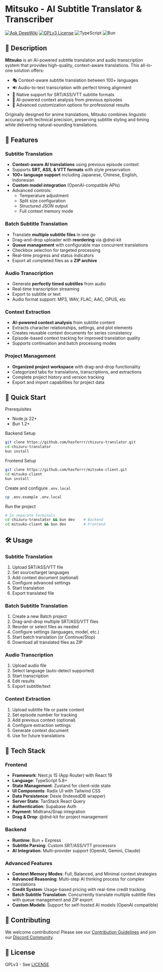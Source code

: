 # Mitsuko - AI Subtitle Translator & Transcriber

[![Ask DeepWiki](https://deepwiki.com/badge.svg)](https://deepwiki.com/hasferrr/mitsuko-client)
[![GPLv3 License](https://img.shields.io/badge/License-GPLv3-blue.svg)](https://opensource.org/licenses/GPL-3.0)
![TypeScript](https://img.shields.io/badge/TypeScript-✓-blue)
![Bun](https://img.shields.io/badge/Bun-✓-000000)

## 📖 Description

**Mitsuko** is an AI-powered subtitle translation and audio transcription system that provides high-quality, context-aware translations. This all-in-one solution offers:

- 🎭 Context-aware subtitle translation between 100+ languages
- 🔊 Audio-to-text transcription with perfect timing alignment
- 📜 Native support for SRT/ASS/VTT subtitle formats
- 🧠 AI-powered context analysis from previous episodes
- 🔧 Advanced customization options for professional results

Originally designed for anime translations, Mitsuko combines linguistic accuracy with technical precision, preserving subtitle styling and timing while delivering natural-sounding translations.

## 🌟 Features

### Subtitle Translation

- **Context-aware AI translations** using previous episode context
- Supports **SRT, ASS, & VTT formats** with style preservation
- **100+ language support** including Japanese, Chinese, English, Indonesian
- **Custom model integration** (OpenAI-compatible APIs)
- Advanced controls:
  - Temperature adjustment
  - Split size configuration
  - Structured JSON output
  - Full context memory mode

### Batch Subtitle Translation

- Translate **multiple subtitle files** in one go
- Drag-and-drop uploader with **reordering** via @dnd-kit
- **Queue management** with configurable max concurrent translations
- Checkbox selection for targeted processing
- Real-time progress and status indicators
- Export all completed files as a **ZIP archive**

### Audio Transcription

- Generate **perfectly timed subtitles** from audio
- Real-time transcription streaming
- Export to subtitle or text
- Audio format support: MP3, WAV, FLAC, AAC, OPUS, etc

### Context Extraction

- **AI-powered context analysis** from subtitle content
- Extracts character relationships, settings, and plot elements
- Creates reusable context documents for series consistency
- Episode-based context tracking for improved translation quality
- Supports continuation and batch processing modes

### Project Management

- **Organized project workspace** with drag-and-drop functionality
- Categorized tabs for translations, transcriptions, and extractions
- Complete project history and version tracking
- Export and import capabilities for project data

## 🚀 Quick Start

Prerequisites

- Node.js 22+
- Bun 1.2+

Backend Setup

```bash
git clone https://github.com/hasferrr/chizuru-translator.git
cd chizuru-translator
bun install
```

Frontend Setup

```bash
git clone https://github.com/hasferrr/mitsuko-client.git
cd mitsuko-client
bun install
```

Create and configure `.env.local`

```bash
cp .env.example .env.local
```

Run the project

```bash
# In separate terminals
cd chizuru-translator && bun dev    # Backend
cd mitsuko-client && bun dev        # Frontend
```

## 🛠 Usage

### Subtitle Translation

1. Upload SRT/ASS/VTT file
2. Set source/target languages
3. Add context document (optional)
4. Configure advanced settings
5. Start translation
6. Export translated file

### Batch Subtitle Translation

1. Create a new Batch project
2. Drag-and-drop multiple SRT/ASS/VTT files
3. Reorder or select files as needed
4. Configure settings (languages, model, etc.)
5. Start batch translation (or Continue/Stop)
6. Download all translated files as ZIP

### Audio Transcription

1. Upload audio file
2. Select language (auto-detect supported)
3. Start transcription
4. Edit results
5. Export subtitle/text

### Context Extraction

1. Upload subtitle file or paste content
2. Set episode number for tracking
3. Add previous context (optional)
4. Configure extraction settings
5. Generate context document
6. Use for future translations

## 🔧 Tech Stack

### Frontend

- **Framework**: Next.js 15 (App Router) with React 19
- **Language**: TypeScript 5.8+
- **State Management**: Zustand for client-side state
- **UI Components**: Radix UI with Tailwind CSS
- **Data Persistence**: Dexie (IndexedDB wrapper)
- **Server State**: TanStack React Query
- **Authentication**: Supabase Auth
- **Payment**: Midtrans/Snap integration
- **Drag & Drop**: @dnd-kit for project management

### Backend

- **Runtime**: Bun + Express
- **Subtitle Parsing**: Custom SRT/ASS/VTT processors
- **AI Integration**: Multi-provider support (OpenAI, Gemini, Claude)

### Advanced Features

- **Context Memory Modes**: Full, Balanced, and Minimal context strategies
- **Advanced Reasoning**: Multi-step AI thinking process for complex translations
- **Credit System**: Usage-based pricing with real-time credit tracking
- **Batch Subtitle Translation**: Concurrently translate multiple subtitle files with queue management and ZIP export
- **Custom Models**: Support for self-hosted AI models (OpenAI compatible)

## 🤝 Contributing

We welcome contributions! Please see our [Contribution Guidelines](CONTRIBUTING.md) and join our [Discord Community](https://discord.gg/8PaGWY6FdZ).

## 📜 License

GPLv3 - See [LICENSE](LICENSE)
